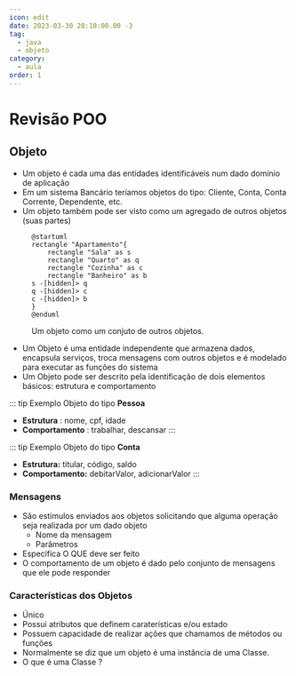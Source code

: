 ```yaml
---
icon: edit
date: 2023-03-30 20:10:00.00 -3
tag:
  - java
  - objeto
category:
  - aula
order: 1
---
```

# Revisão POO

## Objeto

- Um objeto é cada uma das entidades identificáveis num dado domínio de aplicação
- Em um sistema Bancário teríamos objetos do tipo: Cliente, Conta, Conta Corrente, Dependente, etc.
- Um objeto também pode ser visto como um agregado de outros objetos (suas partes)

<figure>

```plantuml
@startuml
rectangle "Apartamento"{
    rectangle "Sala" as s
    rectangle "Quarto" as q
    rectangle "Cozinha" as c
    rectangle "Banheiro" as b
s -[hidden]> q
q -[hidden]> c
c -[hidden]> b
}
@enduml  
```

<figcaption> Um objeto como um conjuto de outros objetos.</figcaption>
</figure>


- Um Objeto é uma entidade independente que armazena dados, encapsula serviços, troca mensagens com outros objetos e é modelado para executar as funções do sistema
- Um Objeto pode ser descrito pela identificação de dois elementos básicos: estrutura e comportamento

::: tip Exemplo 
Objeto do tipo **Pessoa**
- **Estrutura** : nome, cpf, idade
- **Comportamento** : trabalhar, descansar
:::

::: tip Exemplo
Objeto do tipo **Conta**
- **Estrutura:** titular, código, saldo
- **Comportamento:** debitarValor, adicionarValor
:::

### Mensagens

- São estímulos enviados aos objetos solicitando que alguma operação seja realizada por um dado objeto
  - Nome da mensagem
  - Parâmetros
- Especifica O QUE deve ser feito
- O comportamento de um objeto é dado pelo conjunto de mensagens que ele pode responder
  
### Características dos Objetos
- Único
- Possui atributos que definem caraterísticas e/ou estado 
- Possuem capacidade de realizar ações que chamamos de métodos ou funções
- Normalmente se diz que um objeto é uma instância de uma Classe.
- O que é uma Classe ?




